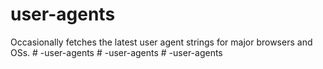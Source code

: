 # user-agents

Occasionally fetches the latest user agent strings for major browsers and OSs.
#   - u s e r - a g e n t s  
 #   - u s e r - a g e n t s  
 #   - u s e r - a g e n t s  
 